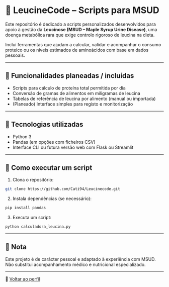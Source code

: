 # 🧬 LeucineCode – Scripts para MSUD

Este repositório é dedicado a scripts personalizados desenvolvidos para apoio à gestão da **Leucinose (MSUD – Maple Syrup Urine Disease)**, uma doença metabólica rara que exige controlo rigoroso de leucina na dieta.

Inclui ferramentas que ajudam a calcular, validar e acompanhar o consumo proteico ou os níveis estimados de aminoácidos com base em dados pessoais.

---

## 🔹 Funcionalidades planeadas / incluídas

* Scripts para cálculo de proteína total permitida por dia
* Conversão de gramas de alimentos em miligramas de leucina
* Tabelas de referência de leucina por alimento (manual ou importada)
* (Planeado) Interface simples para registo e monitorização

---

## 🔧 Tecnologias utilizadas

* Python 3
* Pandas (em opções com ficheiros CSV)
* Interface CLI ou futura versão web com Flask ou Streamlit

---

## 🚀 Como executar um script

1. Clona o repositório:

```bash
git clone https://github.com/Cati94/Leucinecode.git
```

2. Instala dependências (se necessário):

```bash
pip install pandas
```

3. Executa um script:

```bash
python calculadora_leucina.py
```

---

## 🙏 Nota

Este projeto é de carácter pessoal e adaptado à experiência com MSUD.
Não substitui acompanhamento médico e nutricional especializado.

---

🔗 [Voltar ao perfil](https://github.com/Cati94)
